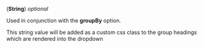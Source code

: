 <!-- customGroupHeadingClass -->
(**String**) *optional*

Used in conjunction with the **groupBy** option.

This string value will be added as a custom css class to the group headings which are rendered into the dropdown
